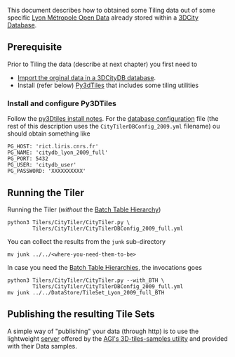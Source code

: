 This document describes how to obtained some Tiling data out of some specific 
[Lyon Métropole Open Data](https://data.grandlyon.com/) already stored within a
[3DCity Database](https://github.com/3dcitydb/3dcitydb).

## Prerequisite
 Prior to Tiling the data (describe at next chapter) you first need to
  - [Import the orginal data in a 3DCityDB database](DataLyonCityGML2009.md). 
  - Install (refer below) [Py3dTiles](https://github.com/Oslandia/py3dtiles) that includes some tiling utilities 

### Install and configure Py3DTiles
Follow the [py3Dtiles install notes](https://github.com/MEPP-team/py3dtiles/Tiler/Tilers/CityTiler/Install.md).
For the [database configuration](https://github.com/MEPP-team/py3dtiles/blob/Tiler/Tilers/CityTiler/Install.md#4-configure-the-database-description-file) file (the rest of this description uses the `CityTilerDBConfig_2009.yml` filename) ou should
obtain something like
```
PG_HOST: 'rict.liris.cnrs.fr'
PG_NAME: 'citydb_lyon_2009_full'
PG_PORT: 5432
PG_USER: 'citydb_user'
PG_PASSWORD: 'XXXXXXXXXX'
```

## Running the Tiler
Running the Tiler (_without_ the [Batch Table Hierarchy](https://github.com/AnalyticalGraphicsInc/3d-tiles/tree/master/extensions/3DTILES_batch_table_hierarchy))
````
python3 Tilers/CityTiler/CityTiler.py \
        Tilers/CityTiler/CityTilerDBConfig_2009_full.yml
````
You can collect the results from the `junk` sub-directory
````
mv junk ../../<where-you-need-them-to-be>
````
In case you need the [Batch Table Hierarchies](https://github.com/AnalyticalGraphicsInc/3d-tiles/tree/master/extensions/3DTILES_batch_table_hierarchy), the invocations goes
````
python3 Tilers/CityTiler/CityTiler.py --with_BTH \
        Tilers/CityTiler/CityTilerDBConfig_2009_full.yml 
mv junk ../../DataStore/TileSet_Lyon_2009_full_BTH
````

## Publishing the resulting Tile Sets
A simple way of "publishing" your data (through http) is to use the lightweight [server](https://github.com/AnalyticalGraphicsInc/3d-tiles-samples/blob/master/server.js) offered by the [AGI's 3D-tiles-samples utility](https://github.com/AnalyticalGraphicsInc/3d-tiles-samples.git) and provided with their Data samples.
